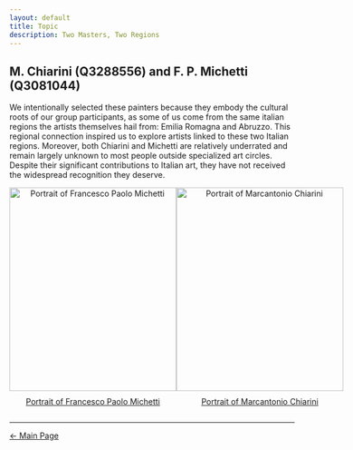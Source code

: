 ```yaml
---
layout: default
title: Topic
description: Two Masters, Two Regions 
---
```


## M. Chiarini (Q3288556) and F. P. Michetti (Q3081044)
We intentionally selected these painters because they embody the cultural roots of our group participants, as some of us come from the same italian regions the artists themselves hail from: Emilia Romagna and Abruzzo. This regional connection inspired us to explore artists linked to these two Italian regions. Moreover, both Chiarini and Michetti are relatively underrated and remain largely unknown to most people outside specialized art circles. Despite their significant contributions to Italian art, they have not received the widespread recognition they deserve.

<div style="display: flex; flex-direction: row; justify-content: space-around; align-items: flex-start;">
  <div style="text-align: center;">
    <img src="/abremipainters/assets/images/Michetti_fp.jpg" alt="Portrait of Francesco Paolo Michetti" style="width: 295; height: 359;">
    <p style="margin-top: 10px;"><a href="https://www.treccani.it/enciclopedia/francesco-paolo-michetti_%28Dizionario-Biografico%29/" target="_blank">Portrait of Francesco Paolo Michetti</a></p>
  </div>
  <div style="text-align: center;">
    <img src="/abremipainters/assets/images/Chiarini's Portrait.jpg" alt="Portrait of Marcantonio Chiarini" style="width: 295; height: 359;">
    <p style="margin-top: 10px;"><a href="https://www.treccani.it/enciclopedia/marc-antonio-chiarini_%28Dizionario-Biografico%29/" target="_blank">Portrait of Marcantonio Chiarini</a></p>
  </div>
</div>

***

[← Main Page](./)
